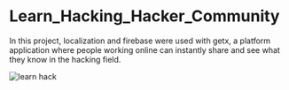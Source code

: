 # Learn_Hacking_Hacker_Community

In this project, localization and firebase were used with getx, 
a platform application where people working online can instantly share and see what they know in the hacking field.

![learn hack](https://user-images.githubusercontent.com/52213548/228885638-53bb51d9-80a4-4f17-a0a5-d40778203700.jpg)
